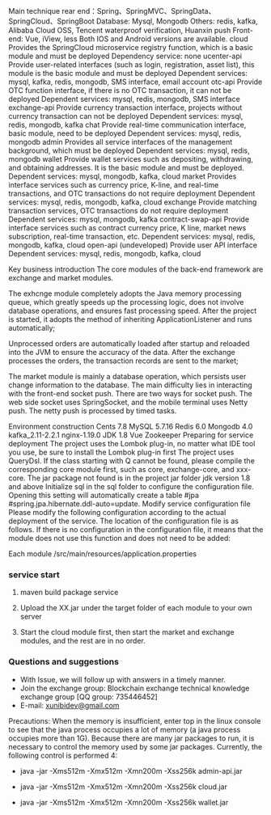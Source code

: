 Main technique
rear end：Spring、SpringMVC、SpringData、SpringCloud、SpringBoot
Database: Mysql, Mongodb
Others: redis, kafka, Alibaba Cloud OSS, Tencent waterproof verification, Huanxin push
Front-end: Vue, iView, less
Both IOS and Android versions are available.
cloud
Provides the SpringCloud microservice registry function, which is a basic module and must be deployed
Dependency service: none
ucenter-api
Provide user-related interfaces (such as login, registration, asset list), this module is the basic module and must be deployed
Dependent services: mysql, kafka, redis, mongodb, SMS interface, email account
otc-api
Provide OTC function interface, if there is no OTC transaction, it can not be deployed
Dependent services: mysql, redis, mongodb, SMS interface
exchange-api
Provide currency transaction interface, projects without currency transaction can not be deployed
Dependent services: mysql, redis, mongodb, kafka
chat
Provide real-time communication interface, basic module, need to be deployed
Dependent services: mysql, redis, mongodb
admin
Provides all service interfaces of the management background, which must be deployed
Dependent services: mysql, redis, mongodb
wallet
Provide wallet services such as depositing, withdrawing, and obtaining addresses. It is the basic module and must be deployed.
Dependent services: mysql, mongodb, kafka, cloud
market
Provides interface services such as currency price, K-line, and real-time transactions, and OTC transactions do not require deployment
Dependent services: mysql, redis, mongodb, kafka, cloud
exchange
Provide matching transaction services, OTC transactions do not require deployment
Dependent services: mysql, mongodb, kafka
contract-swap-api
Provide interface services such as contract currency price, K line, market news subscription, real-time transaction, etc.
Dependent services: mysql, redis, mongodb, kafka, cloud
open-api (undeveloped)
Provide user API interface
Dependent services: mysql, redis, mongodb, kafka, cloud

Key business introduction
The core modules of the back-end framework are exchange and market modules.

The exhcnge module completely adopts the Java memory processing queue, which greatly speeds up the processing logic, does not involve database operations, and ensures fast processing speed. After the project is started, it adopts the method of inheriting ApplicationListener and runs automatically;

Unprocessed orders are automatically loaded after startup and reloaded into the JVM to ensure the accuracy of the data. After the exchange processes the orders, the transaction records are sent to the market;

The market module is mainly a database operation, which persists user change information to the database. The main difficulty lies in interacting with the front-end socket push. There are two ways for socket push. The web side socket uses SpringSocket, and the mobile terminal uses Netty push. The netty push is processed by timed tasks.

Environment construction
Cents 7.8
MySQL 5.7.16
Redis 6.0
Mongodb 4.0
kafka_2.11-2.2.1
nginx-1.19.0
JDK 1.8
Vue
Zookeeper
Preparing for service deployment
The project uses the Lombok plug-in, no matter what IDE tool you use, be sure to install the Lombok plug-in first
The project uses QueryDsl. If the class starting with Q cannot be found, please compile the corresponding core module first, such as core, exchange-core, and xxx-core.
The jar package not found is in the project jar folder
jdk version 1.8 and above
Initialize sql in the sql folder to configure the configuration file. Opening this setting will automatically create a table #jpa #spring.jpa.hibernate.ddl-auto=update.
Modify service configuration file
Please modify the following configuration according to the actual deployment of the service. The location of the configuration file is as follows. If there is no configuration in the configuration file, it means that the module does not use this function and does not need to be added:

Each module /src/main/resources/application.properties

### service start
 1. maven build package service

 2. Upload the XX.jar under the target folder of each module to your own server

 3. Start the cloud module first, then start the market and exchange modules, and the rest are in no order.

### Questions and suggestions
- With Issue, we will follow up with answers in a timely manner.
- Join the exchange group: Blockchain exchange technical knowledge exchange group [QQ group: 735446452]
- E-mail: xunibidev@gmail.com


Precautions:
When the memory is insufficient, enter top in the linux console to see that the java process occupies a lot of memory (a java process occupies more than 1G). Because there are many jar packages to run, it is necessary to control the memory used by some jar packages. Currently, the following control is performed 4:

- java -jar -Xms512m -Xmx512m -Xmn200m -Xss256k  admin-api.jar

- java -jar -Xms512m -Xmx512m -Xmn200m -Xss256k  cloud.jar

- java -jar -Xms512m -Xmx512m -Xmn200m -Xss256k  wallet.jar
